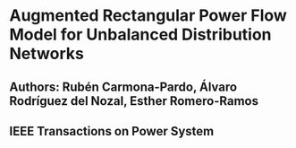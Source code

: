 # Augmented Rectangular Power Flow Model for Unbalanced Distribution Networks

## Authors: Rubén Carmona-Pardo, Álvaro Rodríguez del Nozal, Esther Romero-Ramos
## IEEE Transactions on Power System
